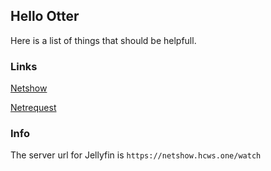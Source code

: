 ## Hello Otter

Here is a list of things that should be helpfull.

### Links

[Netshow](https://netshow.hcws.one/watch)

[Netrequest](https://netrequest.hcws.one)

### Info

The server url for Jellyfin is `https://netshow.hcws.one/watch`
